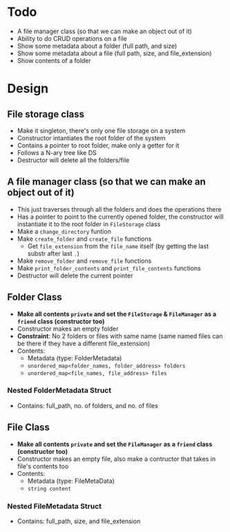# Todo

- A file manager class (so that we can make an object out of it)
- Ability to do CRUD operations on a file
- Show some metadata about a folder (full path, and size)
- Show some metadata about a file (full path, size, and file_extension)
- Show contents of a folder


# Design

## File storage class

- Make it singleton, there's only one file storage on a system
- Constructor intantiates the root folder of the system
- Contains a pointer to root folder, make only a getter for it
- Follows a N-ary tree like DS
- Destructor will delete all the folders/file

## A file manager class (so that we can make an object out of it)

- This just traverses through all the folders and does the operations there
- Has a pointer to point to the currently opened folder, the constructor will instantiate it to the root folder in `FileStorage` class
- Make a `change_directory` funtion
- Make `create_folder` and `create_file` functions
  - Get `file_extension` from the `file_name` itself (by getting the last substr after last `.`)
- Make `remove_folder` and `remove_file` functions
- Make `print_folder_contents` and `print_file_contents` functions
- Destructor will delete the current pointer

## Folder Class

- **Make all contents `private` and set the `FileStorage` & `FileManager` as a `friend` class (constructor too)**
- Constructor makes an empty folder
- **Constraint**: No 2 folders or files with same name (same named files can be there if they have a different file_extension)
- Contents:
  - Metadata (type: FolderMetadata)
  - `unordered_map<folder_names, folder_address> folders`
  - `unordered_map<file_names, file_address> files`

### Nested FolderMetadata Struct

- Contains: full_path, no. of folders, and no. of files

## File Class

- **Make all contents `private` and set the `FileManager` as a `friend` class (constructor too)**
- Constructor makes an empty file, also make a contructor that takes in file's contents too
- Contents:
  - Metadata (type: FileMetaData)
  - `string content`

### Nested FileMetadata Struct

- Contains: full_path, size, and file_extension
